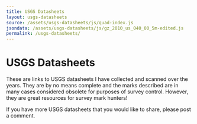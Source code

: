 ```yaml
---
title: USGS Datasheets
layout: usgs-datasheets
source: /assets/usgs-datasheets/js/quad-index.js
jsondata: /assets/usgs-datasheets/js/gz_2010_us_040_00_5m-edited.js
permalink: /usgs-datasheets/
---
```


# USGS Datasheets

These are links to USGS datasheets I have collected and scanned over the years. They are by no means complete and the marks described are in many cases considered obsolete for purposes of survey control. However, they are great resources for survey mark hunters!

If you have more USGS datasheets that you would like to share, please post a comment.
